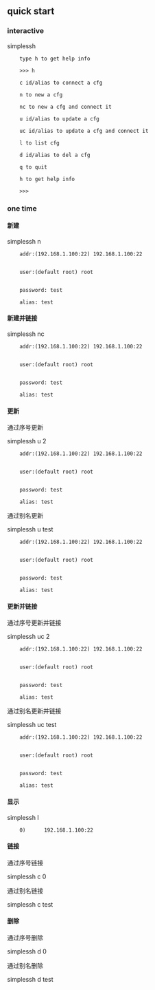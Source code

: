 ## quick start
###  interactive

simplessh


        type h to get help info

        >>> h
        
        c id/alias to connect a cfg
        
        n to new a cfg
        
        nc to new a cfg and connect it
        
        u id/alias to update a cfg
        
        uc id/alias to update a cfg and connect it
        
        l to list cfg
        
        d id/alias to del a cfg
        
        q to quit
        
        h to get help info

        >>>


### one time
#### 新建

simplessh n

        addr:(192.168.1.100:22) 192.168.1.100:22


        user:(default root) root


        password: test

        alias: test

#### 新建并链接
simplessh nc

        addr:(192.168.1.100:22) 192.168.1.100:22


        user:(default root) root


        password: test

        alias: test

#### 更新

通过序号更新

simplessh u 2

        addr:(192.168.1.100:22) 192.168.1.100:22


        user:(default root) root


        password: test

        alias: test


通过别名更新

simplessh u test

        addr:(192.168.1.100:22) 192.168.1.100:22


        user:(default root) root


        password: test

        alias: test


#### 更新并链接

通过序号更新并链接

simplessh uc 2

        addr:(192.168.1.100:22) 192.168.1.100:22


        user:(default root) root


        password: test

        alias: test


通过别名更新并链接

simplessh uc test

        addr:(192.168.1.100:22) 192.168.1.100:22


        user:(default root) root


        password: test

        alias: test

#### 显示

simplessh l


        0)      192.168.1.100:22

#### 链接

通过序号链接

simplessh c 0

通过别名链接

simplessh c test

####  删除

通过序号删除

simplessh d 0

通过别名删除

simplessh d test





